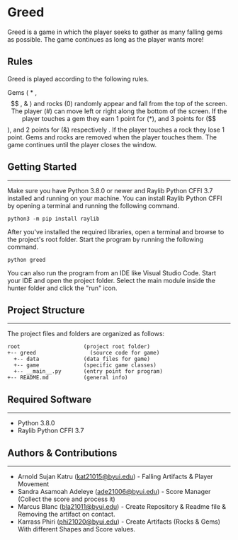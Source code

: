 # Greed
Greed is a game in which the player seeks to gather as many falling gems as possible. The game continues as long as the player wants more!


## Rules
Greed is played according to the following rules.

Gems ( * , $$ , & ) and rocks (0) randomly appear and fall from the top of the screen.
The player (#) can move left or right along the bottom of the screen.
If the player touches a gem they earn 1 point for (*), and 3 points for ($$), and  2 points for (&) respectively .
If the player touches a rock they lose 1 point.
Gems and rocks are removed when the player touches them.
The game continues until the player closes the window.

## Getting Started
---
Make sure you have Python 3.8.0 or newer and Raylib Python CFFI 3.7 installed and running on your machine. You can install Raylib Python CFFI by opening a terminal and running the following command.
```
python3 -m pip install raylib
```
After you've installed the required libraries, open a terminal and browse to the project's root folder. Start the program by running the following command.
```
python greed 
```
You can also run the program from an IDE like Visual Studio Code. Start your IDE and open the 
project folder. Select the main module inside the hunter folder and click the "run" icon.

## Project Structure
---
The project files and folders are organized as follows:
```
root                    (project root folder)
+-- greed                 (source code for game)
  +-- data              (data files for game)
  +-- game              (specific game classes)
  +-- __main__.py       (entry point for program)
+-- README.md           (general info)
```

## Required Software
---
* Python 3.8.0
* Raylib Python CFFI 3.7

## Authors & Contributions
---
* Arnold Sujan Katru (kat21015@byui.edu) - Falling Artifacts & Player Movement
* Sandra Asamoah Adeleye (ade21006@byui.edu) - Score Manager (Collect the score and process it)
* Marcus Blanc (bla21011@byui.edu) - Create Repository & Readme file & Removing the artifact on contact.
* Karrass Phiri (phi21020@byui.edu) - Create Artifacts (Rocks & Gems) With different Shapes and Score values.
